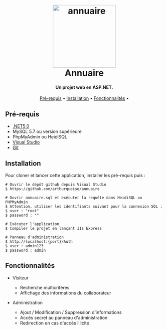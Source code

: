 <h1 align="center">
  <br>
  <a href="https://github.com/arthurquoise/annuaire"><img src="https://s1.qwant.com/thumbr/0x380/0/0/e95c13a46110d51c80904f4085204f21fc79b01a347f510e1bd1b896921925/phone_PNG48991.png?u=https%3A%2F%2Fpngimg.com%2Fuploads%2Fphone%2Fphone_PNG48991.png&q=0&b=1&p=0&a=0" alt="annuaire" width="200"></a>
  <br>
  Annuaire
  <br>
</h1>

<h4 align="center">Un projet web en ASP.NET. </h4>

<p align="center">
  <a href="#key-features">Pré-requis</a> •
  <a href="#Installation">Installation</a> •
  <a href="#Fonctionnalités">Fonctionnalités</a> •
</p>

## Pré-requis

* [.NET5.0](<https://dotnet.microsoft.com/en-us/download/dotnet/5.0>)
* MySQL 5.7 ou version supérieure
* PhpMyAdmin ou HeidiSQL
* [Visual Studio](<https://visualstudio.microsoft.com/>)
* [Git](<https://git-scm.com>)

## Installation

Pour cloner et lancer cette application, installer les pré-requis puis :

```
# Ouvrir le dépôt github depuis Visual Studio
$ https://github.com/arthurquoise/annuaire

# Ouvrir annuaire.sql et exécuter la requête dans HeidiSQL ou PHPMyAdmin
$ Attention, utiliser les identifiants suivant pour la connexion SQL :
$ user : "root"
$ password : ""

# Exécuter l'application
$ Compiler le projet en lançant IIs Express

# Panneau d'administration
$ http://localhost:{port}/Auth
$ user : admin123
$ password : admin
```

## Fonctionnalités


* Visiteur
	- Recherche multicritères
	- Affichage des informations du collaborateur

* Administration
	- Ajout / Modification / Suppression d’informations 
	- Accès secret au panneau d'administration
	- Redirection en cas d'accès illicite
